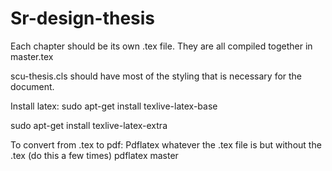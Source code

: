 # Sr-design-thesis

Each chapter should be its own .tex file.
They are all compiled together in master.tex

scu-thesis.cls should have most of the styling that is necessary for the document.

Install latex:
sudo apt-get install texlive-latex-base


sudo apt-get install texlive-latex-extra


To convert from .tex to pdf:
Pdflatex  whatever the .tex file is but without the .tex  (do this a few times)
pdflatex master


